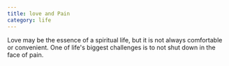 ```yaml
---
title: love and Pain
category: life
---
```


Love may be the essence of a spiritual life,
but it is not always comfortable or convenient.
One of life's biggest challenges
is to not shut down in the face of pain.
